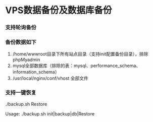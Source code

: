 # VPS数据备份及数据库备份

<h3>支持轮询备份</h3>

<h3>备份数据如下</h3>
<ol>
<li>/home/wwwroot目录下所有站点目录（支持init配置备份目录），排除phpMyadmin</li>
<li>mysql全部数据库（排除的表：mysql、performance_schema、information_schema）</li>
<li>/usr/local/nginx/conf/vhost 全部文件</li>
</ol>

<h3>支持一键恢复</h3>
./backup.sh Restore

Usage: ./backup.sh init|backup|db|Restore
